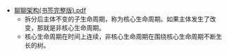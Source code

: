 - [聊聊架构(书签完整版).pdf](note/files/聊聊架构(书签完整版).pdf)
	- 拆分后主体不变的子生命周期，称为核心生命周期。如果主体发生了改变，那就是非核心生命周期。
	- 核心生命周期在时间上连续，非核心生命周期在围绕核心生命周期不断生长的树。